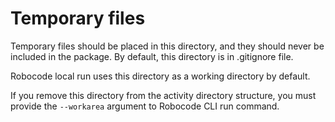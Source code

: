 # Temporary files

Temporary files should be placed in this directory, and they should never be
included in the package. By default, this directory is in .gitignore file.

Robocode local run uses this directory as a working directory by default.

If you remove this directory from the activity directory structure, you must
provide the `--workarea` argument to Robocode CLI run command.
